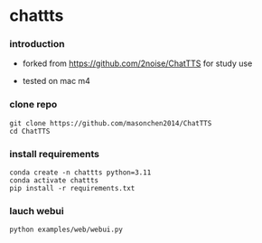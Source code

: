 # chattts

### introduction

- forked from https://github.com/2noise/ChatTTS for study use

- tested on mac m4 

### clone repo

```
git clone https://github.com/masonchen2014/ChatTTS
cd ChatTTS
```

### install requirements

```shell
conda create -n chattts python=3.11
conda activate chattts
pip install -r requirements.txt
```

### lauch webui

```shell
python examples/web/webui.py
```
